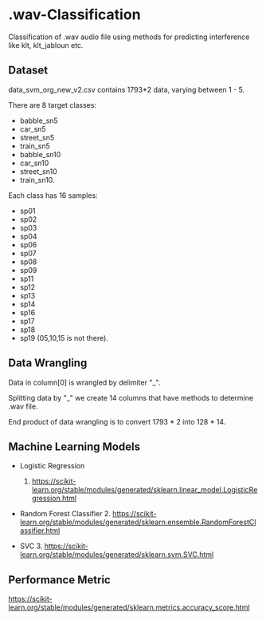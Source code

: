 # .wav-Classification
Classification of .wav audio file using methods for predicting interference like klt, klt_jabloun etc.

## Dataset ##
data_svm_org_new_v2.csv contains 1793*2 data, varying between 1 - 5.

There are 8 target classes:
* babble_sn5
* car_sn5
* street_sn5
* train_sn5
* babble_sn10
* car_sn10
* street_sn10 
* train_sn10.

Each class has 16 samples: 
* sp01
* sp02
* sp03
* sp04
* sp06
* sp07
* sp08
* sp09
* sp11
* sp12
* sp13
* sp14
* sp16
* sp17
* sp18
* sp19 
(05,10,15 is not there).


## Data Wrangling ##

Data in column[0] is wrangled by delimiter "_".

Splitting data by "_" we create 14 columns that have methods to determine .wav file.

End product of data wrangling is to convert 1793 * 2 into 128 * 14.

## Machine Learning Models ##
* Logistic Regression
  1. <https://scikit-learn.org/stable/modules/generated/sklearn.linear_model.LogisticRegression.html>

* Random Forest Classifier
  2. <https://scikit-learn.org/stable/modules/generated/sklearn.ensemble.RandomForestClassifier.html>
 
* SVC
  3. <https://scikit-learn.org/stable/modules/generated/sklearn.svm.SVC.html>

## Performance Metric ##
<https://scikit-learn.org/stable/modules/generated/sklearn.metrics.accuracy_score.html>
